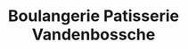 ---
title: "Boulangerie Patisserie Vandenbossche"
url: /la-gorgue/boulangerie-patisserie-vandenbossche/
shop: Bäckerei
---